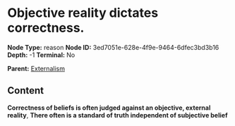 # Objective reality dictates correctness.

**Node Type:** reason
**Node ID:** 3ed7051e-628e-4f9e-9464-6dfec3bd3b16
**Depth:** -1
**Terminal:** No

**Parent:** [Externalism](externalism.md)

## Content

**Correctness of beliefs is often judged against an objective, external reality**, **There often is a standard of truth independent of subjective belief**
